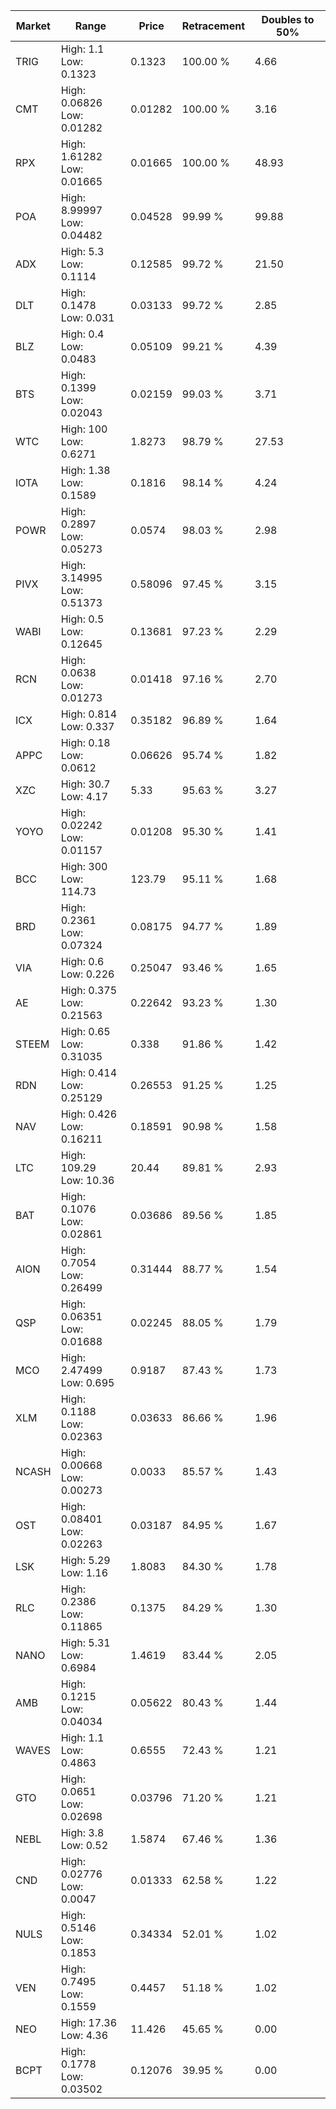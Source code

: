 | Market | Range | Price| Retracement | Doubles to 50% |
| --- | --- | --- | --- | --- |
| TRIG | High: 1.1<br />Low: 0.1323 | 0.1323 | 100.00 % | 4.66 |
| CMT | High: 0.06826<br />Low: 0.01282 | 0.01282 | 100.00 % | 3.16 |
| RPX | High: 1.61282<br />Low: 0.01665 | 0.01665 | 100.00 % | 48.93 |
| POA | High: 8.99997<br />Low: 0.04482 | 0.04528 | 99.99 % | 99.88 |
| ADX | High: 5.3<br />Low: 0.1114 | 0.12585 | 99.72 % | 21.50 |
| DLT | High: 0.1478<br />Low: 0.031 | 0.03133 | 99.72 % | 2.85 |
| BLZ | High: 0.4<br />Low: 0.0483 | 0.05109 | 99.21 % | 4.39 |
| BTS | High: 0.1399<br />Low: 0.02043 | 0.02159 | 99.03 % | 3.71 |
| WTC | High: 100<br />Low: 0.6271 | 1.8273 | 98.79 % | 27.53 |
| IOTA | High: 1.38<br />Low: 0.1589 | 0.1816 | 98.14 % | 4.24 |
| POWR | High: 0.2897<br />Low: 0.05273 | 0.0574 | 98.03 % | 2.98 |
| PIVX | High: 3.14995<br />Low: 0.51373 | 0.58096 | 97.45 % | 3.15 |
| WABI | High: 0.5<br />Low: 0.12645 | 0.13681 | 97.23 % | 2.29 |
| RCN | High: 0.0638<br />Low: 0.01273 | 0.01418 | 97.16 % | 2.70 |
| ICX | High: 0.814<br />Low: 0.337 | 0.35182 | 96.89 % | 1.64 |
| APPC | High: 0.18<br />Low: 0.0612 | 0.06626 | 95.74 % | 1.82 |
| XZC | High: 30.7<br />Low: 4.17 | 5.33 | 95.63 % | 3.27 |
| YOYO | High: 0.02242<br />Low: 0.01157 | 0.01208 | 95.30 % | 1.41 |
| BCC | High: 300<br />Low: 114.73 | 123.79 | 95.11 % | 1.68 |
| BRD | High: 0.2361<br />Low: 0.07324 | 0.08175 | 94.77 % | 1.89 |
| VIA | High: 0.6<br />Low: 0.226 | 0.25047 | 93.46 % | 1.65 |
| AE | High: 0.375<br />Low: 0.21563 | 0.22642 | 93.23 % | 1.30 |
| STEEM | High: 0.65<br />Low: 0.31035 | 0.338 | 91.86 % | 1.42 |
| RDN | High: 0.414<br />Low: 0.25129 | 0.26553 | 91.25 % | 1.25 |
| NAV | High: 0.426<br />Low: 0.16211 | 0.18591 | 90.98 % | 1.58 |
| LTC | High: 109.29<br />Low: 10.36 | 20.44 | 89.81 % | 2.93 |
| BAT | High: 0.1076<br />Low: 0.02861 | 0.03686 | 89.56 % | 1.85 |
| AION | High: 0.7054<br />Low: 0.26499 | 0.31444 | 88.77 % | 1.54 |
| QSP | High: 0.06351<br />Low: 0.01688 | 0.02245 | 88.05 % | 1.79 |
| MCO | High: 2.47499<br />Low: 0.695 | 0.9187 | 87.43 % | 1.73 |
| XLM | High: 0.1188<br />Low: 0.02363 | 0.03633 | 86.66 % | 1.96 |
| NCASH | High: 0.00668<br />Low: 0.00273 | 0.0033 | 85.57 % | 1.43 |
| OST | High: 0.08401<br />Low: 0.02263 | 0.03187 | 84.95 % | 1.67 |
| LSK | High: 5.29<br />Low: 1.16 | 1.8083 | 84.30 % | 1.78 |
| RLC | High: 0.2386<br />Low: 0.11865 | 0.1375 | 84.29 % | 1.30 |
| NANO | High: 5.31<br />Low: 0.6984 | 1.4619 | 83.44 % | 2.05 |
| AMB | High: 0.1215<br />Low: 0.04034 | 0.05622 | 80.43 % | 1.44 |
| WAVES | High: 1.1<br />Low: 0.4863 | 0.6555 | 72.43 % | 1.21 |
| GTO | High: 0.0651<br />Low: 0.02698 | 0.03796 | 71.20 % | 1.21 |
| NEBL | High: 3.8<br />Low: 0.52 | 1.5874 | 67.46 % | 1.36 |
| CND | High: 0.02776<br />Low: 0.0047 | 0.01333 | 62.58 % | 1.22 |
| NULS | High: 0.5146<br />Low: 0.1853 | 0.34334 | 52.01 % | 1.02 |
| VEN | High: 0.7495<br />Low: 0.1559 | 0.4457 | 51.18 % | 1.02 |
| NEO | High: 17.36<br />Low: 4.36 | 11.426 | 45.65 % | 0.00 |
| BCPT | High: 0.1778<br />Low: 0.03502 | 0.12076 | 39.95 % | 0.00 |
